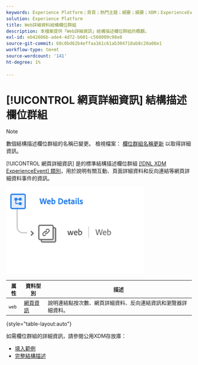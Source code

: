 ```yaml
---
keywords: Experience Platform；首頁；熱門主題；綱要；綱要；XDM；ExperienceEvent；欄位；綱要；綱要；綱要設計；欄位群組；欄位群組；
solution: Experience Platform
title: Web詳細資料結構欄位群組
description: 本檔案提供「Web詳細資訊」結構描述欄位群組的概觀。
exl-id: eb42606b-ade4-4d72-b601-c560009c98e8
source-git-commit: 60c0bd62b4effaa161c61ab304718ab8c20a06e1
workflow-type: tm+mt
source-wordcount: '141'
ht-degree: 1%

---
```


# [!UICONTROL 網頁詳細資訊] 結構描述欄位群組

>[!NOTE]
>
>數個結構描述欄位群組的名稱已變更。 檢視檔案： [欄位群組名稱更新](../name-updates.md) 以取得詳細資訊。

[!UICONTROL 網頁詳細資訊] 是的標準結構描述欄位群組 [[!DNL XDM ExperienceEvent] 類別](../../classes/experienceevent.md)，用於說明有關互動、頁面詳細資料和反向連結等網頁詳細資料事件的資訊。

![](../../images/field-groups/web-details.png)

| 属性 | 資料型別 | 描述 |
| --- | --- | --- |
| `web` | [網頁資訊](../../data-types/web-information.md) | 說明連結點按次數、網頁詳細資料、反向連結資訊和瀏覽器詳細資料。 |

{style="table-layout:auto"}

如需欄位群組的詳細資訊，請參閱公用XDM存放庫：

* [填入範例](https://github.com/adobe/xdm/blob/master/components/fieldgroups/experience-event/experienceevent-web.example.1.json)
* [完整結構描述](https://github.com/adobe/xdm/blob/master/components/fieldgroups/experience-event/experienceevent-web.schema.json)

